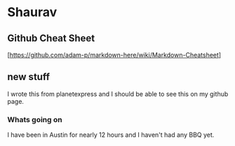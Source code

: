 # Shaurav

## Github Cheat Sheet
[https://github.com/adam-p/markdown-here/wiki/Markdown-Cheatsheet]

## new stuff
I wrote this from planetexpress and I should be able to see this on my github page. 

### Whats going on
I have been in Austin for nearly 12 hours and I haven't had any BBQ yet. 

